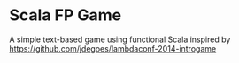 # Scala FP Game
A simple text-based game using functional Scala inspired by https://github.com/jdegoes/lambdaconf-2014-introgame
